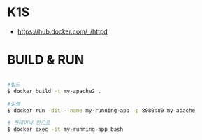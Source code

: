 # K1S
- https://hub.docker.com/_/httpd

# BUILD & RUN
```bash

#빌드
$ docker build -t my-apache2 .

#실행
$ docker run -dit --name my-running-app -p 8080:80 my-apache

# 컨테이너 안으로
$ docker exec -it my-running-app bash
```
